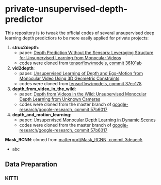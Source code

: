 # private-unsupervised-depth-predictor

This repository is to tweak the official codes of several unsupervised deep learning depth predictiors to be more easily applied for private projects:
1. **struc2depth**:  
    - paper: [Depth Prediction Without the Sensors: Leveraging Structure for Unsupervised Learning from Monocular Videos](https://arxiv.org/abs/1811.06152)
    - codes were cloned from [tensorflow/models, commit 36101ab](https://github.com/tensorflow/models/tree/36101ab4095065a4196ff4f6437e94f0d91df4e9)
2. **vid2depth**:
    - paper: [Unsupervised Learning of Depth and Ego-Motion from Monocular Video Using 3D Geometric Constraints](https://arxiv.org/abs/1802.05522)
    - codes were cloned from [tensorflow/models, commit 37ec178](https://github.com/tensorflow/models/tree/37ec31714f68255532b4c35f117bc33fd7f90692)
3. **depth_from_video_in_the_wild**:
    - paper: [Depth from Videos in the Wild: Unsupervised Monocular Depth Learning from Unknown Cameras](https://arxiv.org/abs/1904.04998?utm_source=feedburner&utm_medium=feed&utm_campaign=Feed%253A+arxiv%252FQSXk+%2528ExcitingAds%2521+cs+updates+on+arXiv.org%2529)
    - codes were cloned from the master branch of [google-research/google-research, commit 57b6017](https://github.com/google-research/google-research/tree/57b60e7a7a5efc358adf4041a062ae435e6155be)
4. **depth_and_motion_learning**: 
    - paper: [Unsupervised Monocular Depth Learning in Dynamic Scenes](https://arxiv.org/abs/2010.16404)
    - codes were cloned from the master branch of [google-research/google-research, commit 57b6017](https://github.com/google-research/google-research/tree/57b60e7a7a5efc358adf4041a062ae435e6155be)


**Mask_RCNN**: cloned from [matterport/Mask_RCNN, commit 3deaec5](https://github.com/matterport/Mask_RCNN/tree/3deaec5d902d16e1daf56b62d5971d428dc920bc)
* abc

## Data Preparation
### KITTI 
